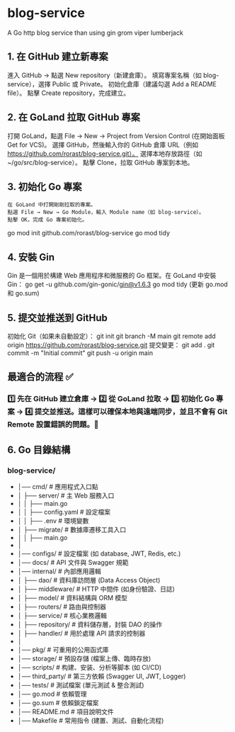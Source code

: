 # blog-service
A Go http blog service than using gin grom  viper lumberjack 

## 1. 在 GitHub 建立新專案
   進入 GitHub → 點選 New repository（新建倉庫）。
   填寫專案名稱（如 blog-service），選擇 Public 或 Private。
   初始化倉庫（建議勾選 Add a README file）。
   點擊 Create repository，完成建立。

## 2. 在 GoLand 拉取 GitHub 專案
   打開 GoLand，點選 File → New → Project from Version Control (在開始面板 Get for VCS)。
   選擇 GitHub，然後輸入你的 GitHub 倉庫 URL（例如 https://github.com/rorast/blog-service.git）。
   選擇本地存放路徑（如 ~/go/src/blog-service）。
   點擊 Clone，拉取 GitHub 專案到本地。

## 3. 初始化 Go 專案
    在 GoLand 中打開剛剛拉取的專案。
    點選 File → New → Go Module，輸入 Module name（如 blog-service）。
    點擊 OK，完成 Go 專案初始化。
   go mod init github.com/rorast/blog-service
   go mod tidy
## 4. 安裝 Gin
   Gin 是一個用於構建 Web 應用程序和微服務的 Go 框架。在 GoLand 中安裝 Gin：
   go get -u github.com/gin-gonic/gin@v1.6.3
   go mod tidy (更新 go.mod 和 go.sum)
## 5. 提交並推送到 GitHub
   初始化 Git（如果未自動設定）：
   git init
   git branch -M main
   git remote add origin https://github.com/rorast/blog-service.git
   提交變更：
   git add .
   git commit -m "Initial commit"
   git push -u origin main
## 最適合的流程 ✅
### 1️⃣ 先在 GitHub 建立倉庫 → 2️⃣ 從 GoLand 拉取 → 3️⃣ 初始化 Go 專案 → 4️⃣ 提交並推送。這樣可以確保本地與遠端同步，並且不會有 Git Remote 設置錯誤的問題。🎯

## 6. Go 目錄結構
### blog-service/
- │── cmd/                   # 應用程式入口點
- │   ├── server/            # 主 Web 服務入口
- │   │   ├── main.go
- │   │   ├── config.yaml    # 設定檔案
- │   │   ├── .env           # 環境變數
- │   ├── migrate/           # 數據庫遷移工具入口
- │   │   ├── main.go
- │
- │── configs/               # 設定檔案 (如 database, JWT, Redis, etc.)
- │── docs/                  # API 文件與 Swagger 規範
- │── internal/              # 內部應用邏輯
- │   ├── dao/               # 資料庫訪問層 (Data Access Object)
- │   ├── middleware/        # HTTP 中間件 (如身份驗證、日誌)
- │   ├── model/             # 資料結構與 ORM 模型
- │   ├── routers/           # 路由與控制器
- │   ├── service/           # 核心業務邏輯
- │   ├── repository/        # 資料儲存層，封裝 DAO 的操作
- │   ├── handler/           # 用於處理 API 請求的控制器
- │
- │── pkg/                   # 可重用的公用函式庫
- │── storage/               # 預設存儲 (檔案上傳、臨時存放)
- │── scripts/               # 构建、安装、分析等脚本 (如 CI/CD)
- │── third_party/           # 第三方依賴 (Swagger UI, JWT, Logger)
- │── tests/                 # 測試檔案 (單元測試 & 整合測試)
- │── go.mod                 # 依賴管理
- │── go.sum                 # 依賴鎖定檔案
- │── README.md              # 項目說明文件
- │── Makefile               # 常用指令 (建置、測試、自動化流程)

